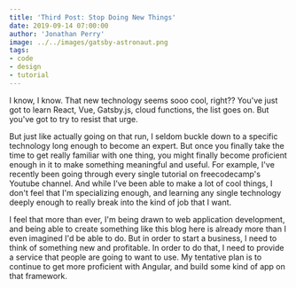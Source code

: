 ```yaml
---
title: 'Third Post: Stop Doing New Things'
date: 2019-09-14 07:00:00
author: 'Jonathan Perry'
image: ../../images/gatsby-astronaut.png
tags:
- code
- design
- tutorial
---
```


I know, I know. That new technology seems sooo cool, right?? You've just got to learn React, Vue, Gatsby.js, cloud functions, the list goes on. But you've got to try to resist that urge.

But just like actually going on that run, I seldom buckle down to a specific technology long enough to 
become an expert. But once you finally take the time to get really familiar with one thing, you might 
finally become proficient enough in it to make something meaningful and useful. For example, I've
recently been going through every single tutorial on freecodecamp's Youtube channel. And while I've
been able to make a lot of cool things, I don't feel that I'm specializing enough, and learning any
single technology deeply enough to really break into the kind of job that I want.

I feel that more than ever, I'm being drawn to web application development, and being able to create
something like this blog here is already more than I even imagined I'd be able to do. But in order
to start a business, I need to think of something new and profitable. In order to do that, I need
to provide a service that people are going to want to use. My tentative plan is to continue to get
more proficient with Angular, and build some kind of app on that framework.